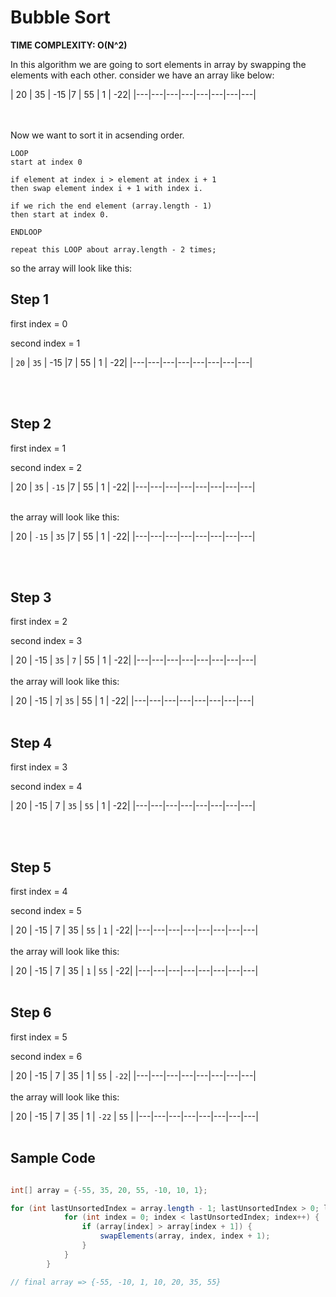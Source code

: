 # Bubble Sort
**TIME COMPLEXITY: O(N^2)**

In this algorithm we are going to sort elements in array by swapping the elements with each other.
consider we have an array like below:

| 20 | 35 | -15 |7 | 55 | 1 | -22| 
|---|---|---|---|---|---|---|---|

<br></br>
Now we want to sort it in acsending order.

```
LOOP
start at index 0

if element at index i > element at index i + 1 
then swap element index i + 1 with index i.

if we rich the end element (array.length - 1)
then start at index 0.

ENDLOOP

repeat this LOOP about array.length - 2 times;

```

so the array will look like this:

## **Step 1**

first index = 0

second index = 1


| `20` | `35` | -15 |7 | 55 | 1 | -22| 
|---|---|---|---|---|---|---|---|

<br></br>

## **Step 2**

first index = 1

second index = 2

| 20 | `35` | `-15` |7 | 55 | 1 | -22| 
|---|---|---|---|---|---|---|---|
<br></br>

the array will look like this:

| 20 | `-15` | `35` |7 | 55 | 1 | -22| 
|---|---|---|---|---|---|---|---|

<br></br>

## **Step 3**

first index = 2

second index = 3

| 20 | -15 | `35` | `7` | 55 | 1 | -22| 
|---|---|---|---|---|---|---|---|
<br></br>
the array will look like this:

| 20 | -15 | `7`| `35` | 55 | 1 | -22| 
|---|---|---|---|---|---|---|---|
<br></br>

## **Step 4**

first index = 3

second index = 4

| 20 | -15 | 7 | `35` | `55` | 1 | -22| 
|---|---|---|---|---|---|---|---|

<br></br>

## **Step 5**
first index = 4

second index = 5

| 20 | -15 | 7 | 35 | `55` | `1` | -22| 
|---|---|---|---|---|---|---|---|
<br></br>
the array will look like this:

| 20 | -15 | 7 | 35 | `1` | `55` | -22| 
|---|---|---|---|---|---|---|---|
<br></br>

## **Step 6**
first index = 5

second index = 6

| 20 | -15 | 7 | 35 | 1 | `55` | `-22`| 
|---|---|---|---|---|---|---|---|
<br></br>
the array will look like this:

| 20 | -15 | 7 | 35 | 1 | `-22` | `55` | 
|---|---|---|---|---|---|---|---|
<br></br>

## Sample Code

```java

int[] array = {-55, 35, 20, 55, -10, 10, 1};

for (int lastUnsortedIndex = array.length - 1; lastUnsortedIndex > 0; lastUnsortedIndex --) {
            for (int index = 0; index < lastUnsortedIndex; index++) {
                if (array[index] > array[index + 1]) {
                    swapElements(array, index, index + 1);
                }
            }
        }

// final array => {-55, -10, 1, 10, 20, 35, 55}

```